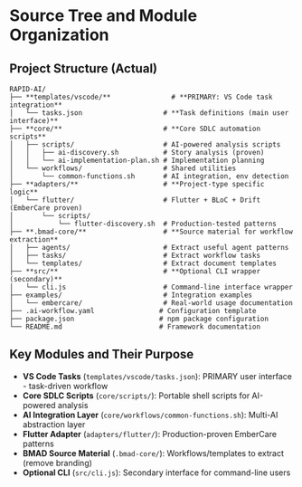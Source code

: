 # Source Tree and Module Organization

## Project Structure (Actual)

```text
RAPID-AI/
├── **templates/vscode/**               # **PRIMARY: VS Code task integration**
│   └── tasks.json                    # **Task definitions (main user interface)**
├── **core/**                         # **Core SDLC automation scripts**
│   ├── scripts/                      # AI-powered analysis scripts
│   │   ├── ai-discovery.sh           # Story analysis (proven)
│   │   └── ai-implementation-plan.sh # Implementation planning
│   └── workflows/                    # Shared utilities
│       └── common-functions.sh       # AI integration, env detection
├── **adapters/**                     # **Project-type specific logic**
│   └── flutter/                      # Flutter + BLoC + Drift (EmberCare proven)
│       └── scripts/
│           └── flutter-discovery.sh  # Production-tested patterns
├── **.bmad-core/**                   # **Source material for workflow extraction**
│   ├── agents/                       # Extract useful agent patterns
│   ├── tasks/                        # Extract workflow tasks
│   └── templates/                    # Extract document templates
├── **src/**                          # **Optional CLI wrapper (secondary)**
│   └── cli.js                        # Command-line interface wrapper
├── examples/                         # Integration examples
│   └── embercare/                    # Real-world usage documentation
├── .ai-workflow.yaml                # Configuration template
├── package.json                     # npm package configuration
└── README.md                        # Framework documentation
```

## Key Modules and Their Purpose

- **VS Code Tasks** (`templates/vscode/tasks.json`): PRIMARY user interface - task-driven workflow
- **Core SDLC Scripts** (`core/scripts/`): Portable shell scripts for AI-powered analysis
- **AI Integration Layer** (`core/workflows/common-functions.sh`): Multi-AI abstraction layer
- **Flutter Adapter** (`adapters/flutter/`): Production-proven EmberCare patterns
- **BMAD Source Material** (`.bmad-core/`): Workflows/templates to extract (remove branding)
- **Optional CLI** (`src/cli.js`): Secondary interface for command-line users
